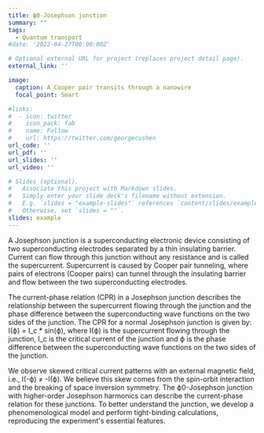 ```yaml
---
title: ϕ0-Josephson junction
summary: ""
tags:
  - Quantum transport
#date: '2022-04-27T00:00:00Z'

# Optional external URL for project (replaces project detail page).
external_link: ''

image:
  caption: A Cooper pair transits through a nanowire
  focal_point: Smart

#links:
#  - icon: twitter
#    icon_pack: fab
#    name: Follow
#    url: https://twitter.com/georgecushen
url_code: ''
url_pdf: ''
url_slides: ''
url_video: ''

# Slides (optional).
#   Associate this project with Markdown slides.
#   Simply enter your slide deck's filename without extension.
#   E.g. `slides = "example-slides"` references `content/slides/example-slides.md`.
#   Otherwise, set `slides = ""`.
slides: example
---
```

A Josephson junction is a superconducting electronic device consisting of two superconducting electrodes separated by a thin insulating barrier. Current can flow through this junction without any resistance and is called the supercurrent. Supercurrent is caused by Cooper pair tunneling, where pairs of electrons (Cooper pairs) can tunnel through the insulating barrier and flow between the two superconducting electrodes. 

The current-phase relation (CPR) in a Josephson junction describes the relationship between the supercurrent flowing through the junction and the phase difference between the superconducting wave functions on the two sides of the junction. The CPR for a normal Josephson junction is given by: I(ϕ) = I_c * sin(ϕ), where I(ϕ) is the supercurrent flowing through the junction, I_c is the critical current of the junction and ϕ is the phase difference between the superconducting wave functions on the two sides of the junction. 

We observe skewed critical current patterns with an external magnetic field, i.e., I(-ϕ) ≠ -I(ϕ). We believe this skew comes from the spin-orbit interaction and the breaking of space inversion symmetry. The ϕ0-Josephson junction with higher-order Josephson harmonics can describe the current-phase relation for these junctions. To better understand the junction, we develop a phenomenological model and perform tight-binding calculations, reproducing the experiment's essential features. 
